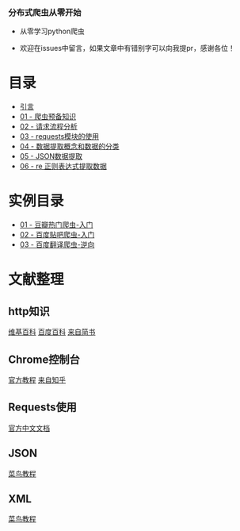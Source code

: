 ### 分布式爬虫从零开始

+ 从零学习python爬虫

- 欢迎在issues中留言，如果文章中有错别字可以向我提pr，感谢各位！

# 目录

- [引言 ](docs/p0-foreword.md)
- [01 - 爬虫预备知识](docs/p1-爬虫预备知识.md)
- [02 - 请求流程分析](docs/p2-请求分析.md)
- [03 - requests模块的使用](docs/p3-网络请求模块的使用.md)
- [04 - 数据提取概念和数据的分类](docs/p4-数据提取概念和数据的分类.md)
- [05 - JSON数据提取](docs/p5-JSON数据提取.md)
- [06 - re 正则表达式提取数据](docs/p6-正则表达式%20提取数据.md)

# 实例目录

- [01 - 豆瓣热门爬虫-入门](docs/p7-豆瓣电影.md)
- [02 - 百度贴吧爬虫-入门](docs/p8-百度贴吧.md)
- [03 - 百度翻译爬虫-逆向](docs/p9-百度翻译.md)

# 文献整理

## http知识

[维基百科](https://zh.wikipedia.org/wiki/%E8%B6%85%E6%96%87%E6%9C%AC%E4%BC%A0%E8%BE%93%E5%8D%8F%E8%AE%AE)
[百度百科](https://baike.baidu.com/item/http)
[来自简书](https://www.jianshu.com/p/a6d086a3997d)

## Chrome控制台

[官方教程](https://developers.google.com/web/tools/chrome-devtools/console/?hl=zh-cn)
[来自知乎](https://zhuanlan.zhihu.com/p/39340856)

## Requests使用

[官方中文文档](http://docs.python-requests.org/zh_CN/latest/index.html)

## JSON

[菜鸟教程](http://www.runoob.com/json/json-tutorial.html)

## XML

[菜鸟教程](http://www.runoob.com/xml/xml-tutorial.html)
